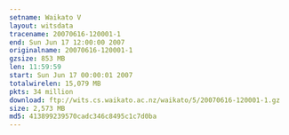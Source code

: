```yaml
---
setname: Waikato V
layout: witsdata
tracename: 20070616-120001-1
end: Sun Jun 17 12:00:00 2007
originalname: 20070616-120001-1
gzsize: 853 MB
len: 11:59:59
start: Sun Jun 17 00:00:01 2007
totalwirelen: 15,079 MB
pkts: 34 million
download: ftp://wits.cs.waikato.ac.nz/waikato/5/20070616-120001-1.gz
size: 2,573 MB
md5: 413899239570cadc346c8495c1c7d0ba
---
```

